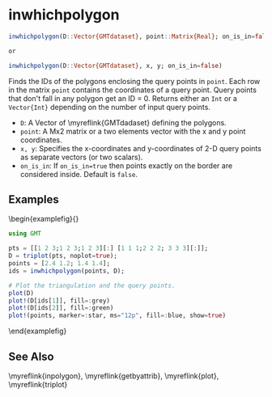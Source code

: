 # inwhichpolygon

```julia
inwhichpolygon(D::Vector{GMTdataset}, point::Matrix{Real}; on_is_in=false)

or

inwhichpolygon(D::Vector{GMTdataset}, x, y; on_is_in=false)
```

Finds the IDs of the polygons enclosing the query points in `point`. Each row in the matrix `point` contains
the coordinates of a query point. Query points that don't fall in any polygon get an ID = 0.
Returns either an ``Int`` or a ``Vector{Int}`` depending on the number of input query points.

- `D`: A Vector of \myreflink{GMTdadaset} defining the polygons.
- `point`: A Mx2 matrix or a two elements vector with the x and y point coordinates.
- `x, y`:  Specifies the x-coordinates and y-coordinates of 2-D query points as separate vectors (or two scalars).
- `on_is_in`: If `on_is_in=true` then points exactly on the border are considered inside. Default is `false`.

Examples
--------

\begin{examplefig}{}
```julia
using GMT

pts = [[1 2 3;1 2 3;1 2 3][:] [1 1 1;2 2 2; 3 3 3][:]];
D = triplot(pts, noplot=true);
points = [2.4 1.2; 1.4 1.4];
ids = inwhichpolygon(points, D);

# Plot the triangulation and the query points.
plot(D)
plot!(D[ids[1]], fill=:grey)
plot!(D[ids[2]], fill=:green)
plot!(points, marker=:star, ms="12p", fill=:blue, show=true)
```
\end{examplefig}


See Also
--------

\myreflink{inpolygon}, \myreflink{getbyattrib}, \myreflink{plot}, \myreflink{triplot}
